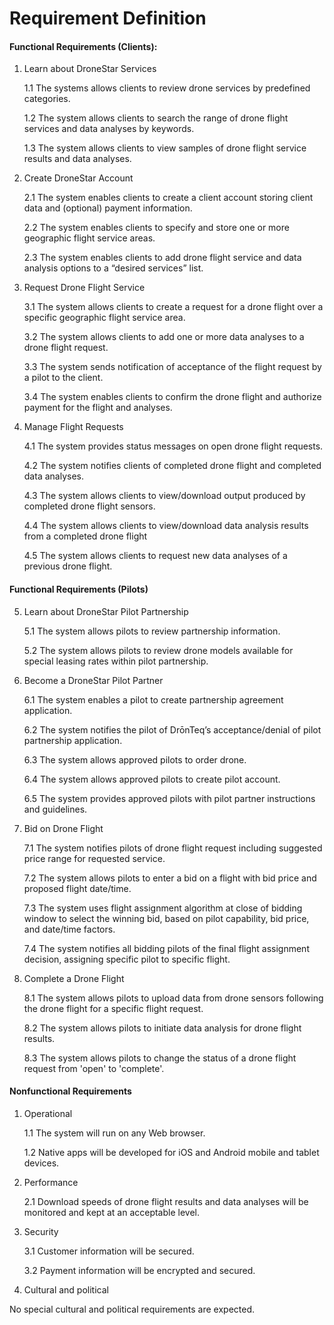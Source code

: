 # Requirement Definition

#### Functional Requirements (Clients):

1. Learn about DroneStar Services
    
    1.1 The systems allows clients to review drone services by predefined categories.

    1.2 The system allows clients to search the range of drone flight services and data analyses by keywords. 
    
    1.3 The system allows clients to view samples of drone flight service results and data analyses.

2. Create DroneStar Account

    2.1 The system enables clients to create a client account storing client data and (optional) payment information.

    2.2 The system enables clients to specify and store one or more geographic flight service areas.

    2.3 The system enables clients to add drone flight service and data analysis options to a “desired services” list.

3. Request Drone Flight Service

    3.1 The system allows clients to create a request for a drone flight over a specific geographic flight service area.

    3.2 The system allows clients to add one or more data analyses to a drone flight request.

    3.3 The system sends notification of acceptance of the flight request by a pilot to the client.

    3.4 The system enables clients to confirm the drone flight and authorize payment for the flight and analyses.

4. Manage Flight Requests

    4.1 The system provides status messages on open drone flight requests.

    4.2 The system notifies clients of completed drone flight and completed data analyses.

    4.3 The system allows clients to view/download output produced by completed drone flight sensors.
    
    4.4 The system allows clients to view/download data analysis results from a completed drone flight

    4.5 The system allows clients to request new data analyses of a previous drone flight.

#### Functional Requirements (Pilots)

5. Learn about DroneStar Pilot Partnership

    5.1 The system allows pilots to review partnership information.

    5.2 The system allows pilots to review drone models available for special leasing rates within pilot partnership.

6. Become a DroneStar Pilot Partner

    6.1 The system enables a pilot to create partnership agreement application.

    6.2 The system notifies the pilot of DrōnTeq’s acceptance/denial of pilot partnership application.

    6.3 The system allows approved pilots to order drone.

    6.4 The system allows approved pilots to create pilot account.

    6.5 The system provides approved pilots with pilot partner instructions and guidelines. 

7. Bid on Drone Flight

    7.1 The system notifies pilots of drone flight request including suggested price range for requested service.

    7.2 The system allows pilots to enter a bid on a flight with bid price and proposed flight date/time.

    7.3 The system uses flight assignment algorithm at close of bidding window to select the winning bid, based on pilot capability,
        bid price, and date/time factors.

    7.4  The system notifies all bidding pilots of the final flight assignment decision, assigning specific pilot to specific flight.

8. Complete a Drone Flight

    8.1 The system allows pilots to upload data from drone sensors following the drone flight for a specific flight request.

    8.2 The system allows pilots to initiate data analysis for drone flight results.

    8.3 The system allows pilots to change the status of a drone flight request from 'open' to 'complete'.

#### Nonfunctional Requirements

1. Operational

    1.1 The system will run on any Web browser.

    1.2 Native apps will be developed for iOS and Android mobile and tablet devices.

2. Performance

    2.1 Download speeds of drone flight results and data analyses will be monitored and kept at an acceptable level.

3. Security

    3.1 Customer information will be secured.

    3.2 Payment information will be encrypted and secured.

4. Cultural and political

No special cultural and political requirements are expected.

